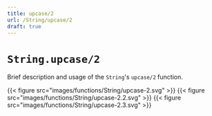 ```yaml
---
title: upcase/2
url: /String/upcase/2
draft: true
---
```


# `String.upcase/2`
Brief description and usage of the `String`'s `upcase/2` function.

{{< figure src="images/functions/String/upcase-2.svg" >}}
{{< figure src="images/functions/String/upcase-2.2.svg" >}}
{{< figure src="images/functions/String/upcase-2.3.svg" >}}
